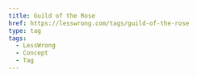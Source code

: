 ```yaml
---
title: Guild of the Rose
href: https://lesswrong.com/tags/guild-of-the-rose
type: tag
tags:
  - LessWrong
  - Concept
  - Tag
---
```


